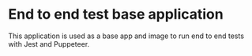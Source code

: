# End to end test base application

This application is used as a base app and image to run end to end tests
with Jest and Puppeteer.